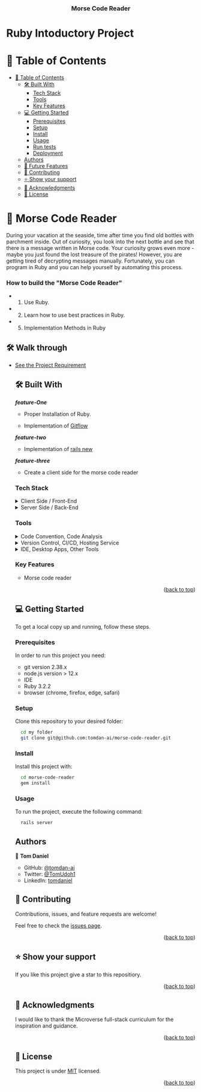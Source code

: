 <a name="readme-top"></a>

<div align="center">
  <h3><b>Morse Code Reader</b></h3>
</div>

<h1>Ruby Intoductory Project</h1>

# 📗 Table of Contents

- [📗 Table of Contents](#-table-of-contents)
  - [🛠 Built With ](#-built-with-)
    - [Tech Stack ](#tech-stack-)
    - [Tools ](#tools-)
    - [Key Features ](#key-features-)
  - [💻 Getting Started ](#-getting-started-)
    - [Prerequisites](#prerequisites)
    - [Setup](#setup)
    - [Install](#install)
    - [Usage](#usage)
    - [Run tests](#run-tests)
    - [Deployment](#deployment)
  - [Authors](#authors)
  - [🔭 Future Features ](#-future-features-)
  - [🤝 Contributing ](#-contributing-)
  - [⭐️ Show your support ](#️-show-your-support-)
  - [🙏 Acknowledgments ](#-acknowledgments-)
  - [📝 License ](#-license-)

# 📖 Morse Code Reader<a name="about-project"></a>

During your vacation at the seaside, time after time you find old bottles with parchment inside. Out of curiosity, you look into the next bottle and see that there is a message written in Morse code. Your curiosity grows even more - maybe you just found the lost treasure of the pirates! However, you are getting tired of decrypting messages manually. Fortunately, you can program in Ruby and you can help yourself by automating this process.


### How to build the "Morse Code Reader"

- 1. Use Ruby.
- 2. Learn how to use best practices in Ruby.
- 5. Implementation Methods in Ruby

## 🛠 Walk through <a name="walk-through"></a>

<ul>
  <li><a href="https://github.com/microverseinc/curriculum-ruby/blob/main/simple-ruby/morse_code.md">See the Project Requirement</a></li>


## 🛠 Built With <a name="built-with"></a>

**_feature-One_**

- Proper Installation of Ruby.

- Implementation of <a href="https://github.com/microverseinc/curriculum-transversal-skills/blob/main/git-github/articles/gitflow.md">Gitflow</a>

**_feature-two_**

- Implementation of <a href="https://create-react-app.dev/docs/getting-started">rails new</a>

**_feature-three_**

- Create a client side for the morse code reader

### Tech Stack <a name="tech-stack"></a>

<details>
  <summary>Client Side / Front-End</summary>
  <ul>
    <li><a href="https://www.w3.org/Style/CSS/">CSS</a></li>
  </ul>
</details>

<details>
  <summary>Server Side / Back-End</summary>
  <ul>
    <li><a href="https://render.com/">Ruby</a></li>
  </ul>
</details>

### Tools <a name="tools"></a>

  <details>
    <summary>Code Convention, Code Analysis</summary>
      <ul>
        <li><a href="https://eslint.org/">ESLint</a></li>
        <li><a href="https://webhint.io/">Webhint</a></li>
        <li><a href="https://stylelint.io/">Stylelint</a></li>
        <li><a href="https://chrome.google.com/webstore/detail/lighthouse/blipmdconlkpinefehnmjammfjpmpbjk?hl=en">Lighthouse</a></li>
        <li><a href="https://www.npmjs.com/package/npm-check">node_modules checker</a></li>
      </ul>
  </details>
  <details>
    <summary>Version Control, CI/CD, Hosting Service</summary>
      <ul>
        <li><a href="https://github.com/features/actions">Github Actions</a></li>
        <li><a href="https://git-scm.com/">Git</a></li>
      </ul>
  </details>
  <details>
    <summary>IDE, Desktop Apps, Other Tools</summary>
      <ul>
        <li><a href="https://code.visualstudio.com/">Visual Studio Code</a></li>
        <li><a href="https://desktop.github.com/">Github Desktop</a></li>
        <li><a href="https://desktop.github.com/">WSL Ubuntu</a></li>
      </ul>
  </details>

### Key Features <a name="key-features"></a>

- Morse code reader

<p align="right">(<a href="#readme-top">back to top</a>)</p>

## 💻 Getting Started <a name="getting-started"></a>

To get a local copy up and running, follow these steps.

### Prerequisites

In order to run this project you need:

- git version 2.38.x
- node.js version > 12.x
- IDE
- Ruby 3.2.2
- browser (chrome, firefox, edge, safari)

### Setup

Clone this repository to your desired folder:

```sh
  cd my folder
  git clone git@github.com:tomdan-ai/morse-code-reader.git
```

### Install

Install this project with:

```sh
  cd morse-code-reader
  gem install
```

### Usage

To run the project, execute the following command:

```sh
  rails server
```

## Authors

👤 **Tom Daniel**

- GitHub: [@tomdan-ai](https://github.com/tomdan-ai)
- Twitter: [@TomUdoh1](https://twitter.com/TomUdoh1)
- LinkedIn: [tomdaniel](https://www.linkedin.com/in/tomudoh)


## 🤝 Contributing <a name="contributing"></a>

Contributions, issues, and feature requests are welcome!

Feel free to check the [issues page](https://github.com/tomdan-ai/Travalers-space-hub/issues).

<p align="right">(<a href="#readme-top">back to top</a>)</p>

## ⭐️ Show your support <a name="support"></a>

If you like this project give a star to this repositiory.

<p align="right">(<a href="#readme-top">back to top</a>)</p>

## 🙏 Acknowledgments <a name="acknowledgements"></a>

I would like to thank the Microverse full-stack curriculum for the inspiration and guidance.

<p align="right">(<a href="#readme-top">back to top</a>)</p>

## 📝 License <a name="license"></a>

This project is under [MIT](https://github.com/tomdan-ai/Travalers-space-hub/blob/development/LICENSE) licensed.

<p align="right">(<a href="#readme-top">back to top</a>)</p>
